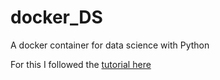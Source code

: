 # docker_DS
A docker container for data science with Python

For this I followed the [tutorial here](https://dev.to/faizanbashir/building-python-data-science-container-usingdocker-3f8p)
